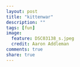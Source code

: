 ```yaml
---
layout: post
title: "kittenwar"
description: ""
tags: [fun]
image:
  feature: DSC03138_s.jpeg
  credit: Aaron Addleman
comments: true
share: true
---
```



